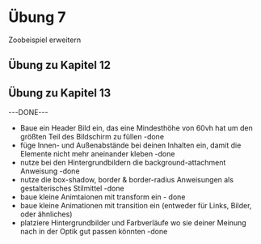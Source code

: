# Übung 7

Zoobeispiel erweitern

## Übung zu Kapitel 12


## Übung zu Kapitel 13

---DONE---
- Baue ein Header Bild ein, das eine Mindesthöhe von 60vh hat um den größten Teil des Bildschirm zu füllen -done
- füge Innen- und Außenabstände bei deinen Inhalten ein, damit die Elemente nicht mehr aneinander kleben -done
- nutze bei den Hintergrundbildern die background-attachment Anweisung -done 
- nutze die box-shadow, border & border-radius Anweisungen als gestalterisches Stilmittel -done
- baue kleine Animtaionen mit transform ein - done
- baue kleine Animationen mit transition ein (entweder für Links, Bilder, oder ähnliches) 
- platziere Hintergrundbilder und Farbverläufe wo sie deiner Meinung nach in der Optik gut passen könnten -done 